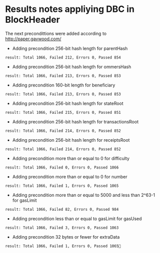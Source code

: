 # Results notes appliying DBC in BlockHeader

The next precondittions were added according to http://paper.gavwood.com/

* Adding precondition 256-bit hash length for parentHash
``` 
result: Total 1066, Failed 212, Errors 0, Passed 854
```

* Adding precondition 256-bit hash length for ommersHash
``` 
result: Total 1066, Failed 213, Errors 0, Passed 853
```

* Adding precondition 160-bit length for beneficiary
``` 
result: Total 1066, Failed 213, Errors 0, Passed 853
```

* Adding precondition 256-bit hash length for stateRoot
``` 
result: Total 1066, Failed 215, Errors 0, Passed 851
``` 

* Adding precondition 256-bit hash length for transactionsRoot
```
result: Total 1066, Failed 214, Errors 0, Passed 852
```

* Adding precondition 256-bit hash length for receiptsRoot
```
result: Total 1066, Failed 214, Errors 0, Passed 852
```

* Adding precondition more than or equal to 0 for difficulty
```
result: Total 1066, Failed 0, Errors 0, Passed 1066
```

* Adding precondition more than or equal to 0 for number
```
result: Total 1066, Failed 1, Errors 0, Passed 1065
```

* Adding precondition more than or equal to 5000 and less than 2^63-1 for gasLimit
```
result: Total 1066, Failed 82, Errors 0, Passed 984
```
* Adding precondition less than or equal to gasLimit for gasUsed
```
result: Total 1066, Failed 3, Errors 0, Passed 1063
```
* Adding precondition 32 bytes or fewer for extraData
```
result: Total 1066, Failed 1, Errors 0, Passed 1065
```